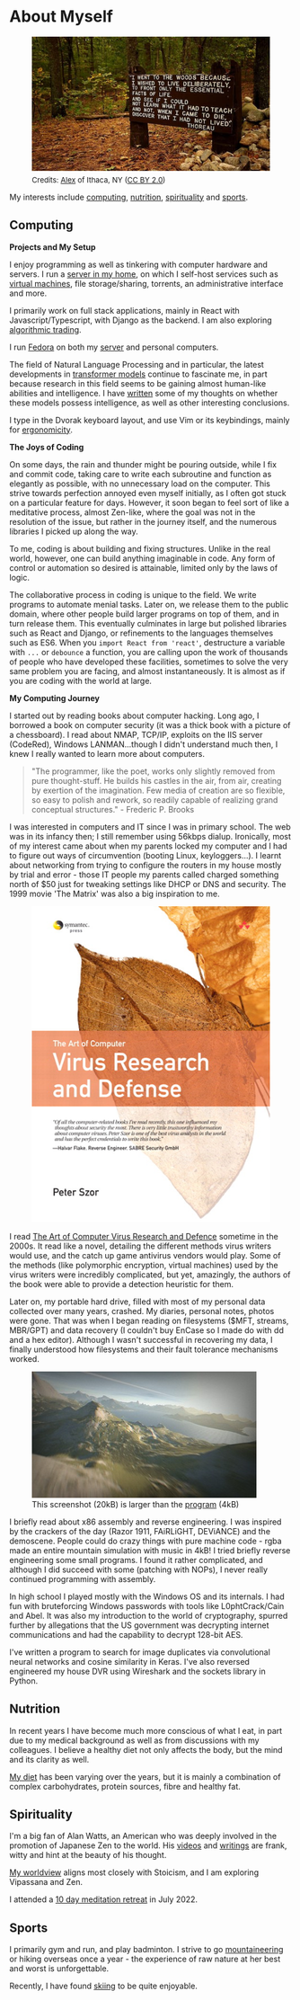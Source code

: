 # About Myself

<figure>
  <img src="/static/images/thoreau-quote.jpg" alt="Henry David Thoreau" loading="lazy"/>
  <figcaption style="font-size: small;margin-top: 5px">Credits: <a href="https://www.flickr.com/people/23094783@N03">Alex</a> of Ithaca, NY (<a href="https://creativecommons.org/licenses/by/2.0/">CC BY 2.0</a>)</figcaption>
</figure>

My interests include [computing](#computing), [nutrition](#nutrition), [spirituality](#spirituality) and [sports](#sports).

## Computing

**Projects and My Setup**

I enjoy programming as well as tinkering with computer hardware and servers. I run a [server in my home][server], on which I self-host services such as [virtual machines][vm], file storage/sharing, torrents, an administrative interface and more.

I primarily work on full stack applications, mainly in React with Javascript/Typescript, with Django as the backend. I am also exploring [algorithmic trading][ibkr-docker].

I run [Fedora][fedora] on both my [server][server] and personal computers.

The field of Natural Language Processing and in particular, the latest developments in [transformer models][huggingface-models] continue to fascinate me, in part because research in this field seems to be gaining almost human-like abilities and intelligence. I have [written][language-models] some of my thoughts on whether these models possess intelligence, as well as other interesting conclusions.

I type in the Dvorak keyboard layout, and use Vim or its keybindings, mainly for [ergonomicity][ergonomics].

**The Joys of Coding**

On some days, the rain and thunder might be pouring outside, while I fix and commit code, taking care to write each subroutine and function as elegantly as possible, with no unnecessary load on the computer. This strive towards perfection annoyed even myself initially, as I often got stuck on a particular feature for days. However, it soon began to feel sort of like a meditative process, almost Zen-like, where the goal was not in the resolution of the issue, but rather in the journey itself, and the numerous libraries I picked up along the way.

To me, coding is about building and fixing structures. Unlike in the real world, however, one can build anything imaginable in code. Any form of control or automation so desired is attainable, limited only by the laws of logic.

The collaborative process in coding is unique to the field. We write programs to automate menial tasks. Later on, we release them to the public domain, where other people build larger programs on top of them, and in turn release them. This eventually culminates in large but polished libraries such as React and Django, or refinements to the languages themselves such as ES6. When you `import React from 'react'`, destructure a variable with `...` or `debounce` a function, you are calling upon the work of thousands of people who have developed these facilities, sometimes to solve the very same problem you are facing, and almost instantaneously. It is almost as if you are coding with the world at large.

**My Computing Journey**

I started out by reading books about computer hacking. Long ago, I borrowed a book on computer security (it was a thick book with a picture of a chessboard). I read about NMAP, TCP/IP, exploits on the IIS server (CodeRed), Windows LANMAN...though I didn't understand much then, I knew I really wanted to learn more about computers.

> "The programmer, like the poet, works only slightly removed from pure thought-stuff. He builds his castles in the air, from air, creating by exertion of the imagination. Few media of creation are so flexible, so easy to polish and rework, so readily capable of realizing grand conceptual structures." - Frederic P. Brooks

I was interested in computers and IT since I was in primary school. The web was in its infancy then; I still remember using 56kbps dialup. Ironically, most of my interest came about when my parents locked my computer and I had to figure out ways of circumvention (booting Linux, keyloggers...). I learnt about networking from trying to configure the routers in my house mostly by trial and error - those IT people my parents called charged something north of $50 just for tweaking settings like DHCP or DNS and security. The 1999 movie 'The Matrix' was also a big inspiration to me.

<figure>
  <img src="/static/images/art-computer-virus-research-defence.jpg" alt="The Art of Computer Virus Research and Defence" loading="lazy"/>
</figure>

I read [The Art of Computer Virus Research and Defence](https://www.goodreads.com/book/show/746747.The_Art_of_Computer_Virus_Research_and_Defense) sometime in the 2000s. It read like a novel, detailing the different methods virus writers would use, and the catch up game antivirus vendors would play. Some of the methods (like polymorphic encryption, virtual machines) used by the virus writers were incredibly complicated, but yet, amazingly, the authors of the book were able to provide a detection heuristic for them.

Later on, my portable hard drive, filled with most of my personal data collected over many years, crashed. My diaries, personal notes, photos were gone. That was when I began reading on filesystems ($MFT, streams, MBR/GPT) and data recovery (I couldn't buy EnCase so I made do with dd and a hex editor). Although I wasn't successful in recovering my data, I finally understood how filesystems and their fault tolerance mechanisms worked.

<figure>
  <img src="/static/images/elevated.jpg" alt="Elevated by rgba" loading="lazy"/>
  <figcaption>This screenshot (20kB) is larger than the <a href="https://www.youtube.com/watch?v=jB0vBmiTr6o">program</a> (4kB)</figcaption>
</figure>

I briefly read about x86 assembly and reverse engineering. I was inspired by the crackers of the day (Razor 1911, FAiRLiGHT, DEViANCE) and the demoscene. People could do crazy things with pure machine code - rgba made an entire mountain simulation with music in 4kB! I tried briefly reverse engineering some small programs. I found it rather complicated, and although I did succeed with some (patching with NOPs), I never really continued programming with assembly.

In high school I played mostly with the Windows OS and its internals. I had fun with bruteforcing Windows passwords with tools like L0phtCrack/Cain and Abel. It was also my introduction to the world of cryptography, spurred further by allegations that the US government was decrypting internet communications and had the capability to decrypt 128-bit AES.

I've written a program to search for image duplicates via convolutional neural networks and cosine similarity in Keras. I've also reversed engineered my house DVR using Wireshark and the sockets library in Python.

## Nutrition

In recent years I have become much more conscious of what I eat, in part due to my medical background as well as from discussions with my colleagues. I believe a healthy diet not only affects the body, but the mind and its clarity as well.

[My diet][my-diet] has been varying over the years, but it is mainly a combination of complex carbohydrates, protein sources, fibre and healthy fat.

## Spirituality

I'm a big fan of Alan Watts, an American who was deeply involved in the promotion of Japanese Zen to the world. His [videos](https://www.youtube.com/watch?v=khOaAHK7efc) and [writings](https://www.goodreads.com/book/show/514210.The_Way_of_Zen) are frank, witty and hint at the beauty of his thought.

[My worldview](blog/posts/2022-03-03-determinism-and-stoicism.md) aligns most closely with Stoicism, and I am exploring Vipassana and Zen.

I attended a [10 day meditation retreat][meditation-retreat] in July 2022.

## Sports

I primarily gym and run, and play badminton. I strive to go [mountaineering](mountaineering.md) or hiking overseas once a year - the experience of raw nature at her best and worst is unforgettable.

Recently, I have found [skiing][skiing] to be quite enjoyable.

[server]: blog/posts/2022-05-22-my-self-hosting-journey.md
[vm]: blog/posts/2022-07-10-win11-vm-gpu-passthrough.md
[fedora]: https://getfedora.org/
[language-models]: blog/posts/2022-03-30-artificial-intelligence-language-models.md
[huggingface-models]: https://huggingface.co/models
[ergonomics]: blog/posts/2022-02-27-my-computing-philosophy.md#ergonomicity
[my-diet]: my-diet.md
[meditation-retreat]: blog/posts/2022-08-05-vipassana-meditation-retreat.md
[mountaineering]: mountaineering.md
[skiing]: blog/posts/2021-12-25-skiing-switzerland.md
[ibkr-docker]: https://github.com/extrange/ibkr-docker
